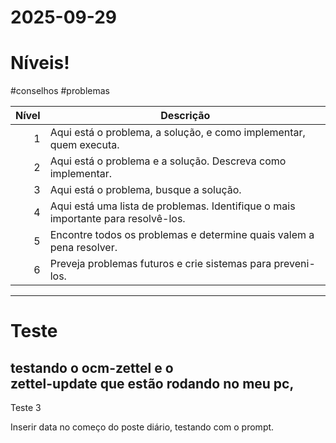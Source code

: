 # 2025-09-29

# Níveis!

#conselhos #problemas

| Nível | Descrição |
|------:|-----------|
| 1 | Aqui está o problema, a solução, e como implementar, quem executa. |
| 2 | Aqui está o problema e a solução. Descreva como implementar. |
| 3 | Aqui está o problema, busque a solução. |
| 4 | Aqui está uma lista de problemas. Identifique o mais importante para resolvê-los. |
| 5 | Encontre todos os problemas e determine quais valem a pena resolver. |
| 6 | Preveja problemas futuros e crie sistemas para preveni-los. |
---
# Teste

testando o ocm-zettel e o  
zettel-update que estão rodando no meu pc,
---
Teste 3

Inserir data no começo do poste diário, testando com o prompt.